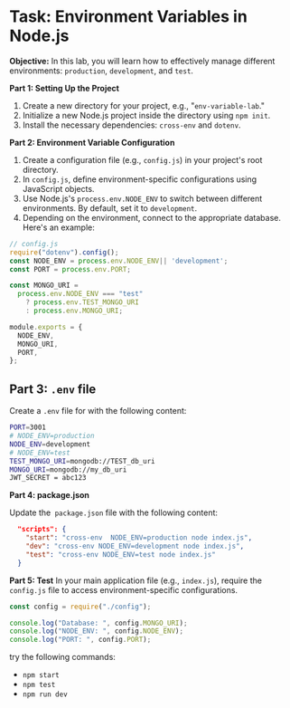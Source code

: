 #  Task: Environment Variables in Node.js

**Objective:** In this lab, you will learn how to effectively manage different environments: `production`, `development`, and `test`. 


**Part 1: Setting Up the Project**
1. Create a new directory for your project, e.g., "`env-variable-lab`."
2. Initialize a new Node.js project inside the directory using `npm init`.
3. Install the necessary dependencies: `cross-env` and `dotenv`.

**Part 2: Environment Variable Configuration**
1. Create a configuration file (e.g., `config.js`) in your project's root directory.
2. In `config.js`, define environment-specific configurations using JavaScript objects.
3. Use Node.js's `process.env.NODE_ENV` to switch between different environments. By default, set it to `development`.
4. Depending on the environment, connect to the appropriate database. Here's an example:
   
```javascript
// config.js
require("dotenv").config();
const NODE_ENV = process.env.NODE_ENV|| 'development';
const PORT = process.env.PORT;

const MONGO_URI =
  process.env.NODE_ENV === "test"
    ? process.env.TEST_MONGO_URI
    : process.env.MONGO_URI;

module.exports = {
  NODE_ENV,
  MONGO_URI,
  PORT,
};
```

## Part 3:  `.env` file

Create a `.env` file for with the following content:

```sh
PORT=3001
# NODE_ENV=production
NODE_ENV=development
# NODE_ENV=test
TEST_MONGO_URI=mongodb://TEST_db_uri
MONGO_URI=mongodb://my_db_uri
JWT_SECRET = abc123
```

**Part 4: package.json**

Update the` package.json` file with the following content:

```json
  "scripts": {
    "start": "cross-env  NODE_ENV=production node index.js",
    "dev": "cross-env NODE_ENV=development node index.js",
    "test": "cross-env NODE_ENV=test node index.js"
  }
```

**Part 5: Test**
In your main application file (e.g., `index.js`), require the `config.js` file to access environment-specific configurations.

```js
const config = require("./config");

console.log("Database: ", config.MONGO_URI);
console.log("NODE_ENV: ", config.NODE_ENV);
console.log("PORT: ", config.PORT);
```

try the following commands:
- `npm start` 
- `npm test` 
- `npm run dev` 
